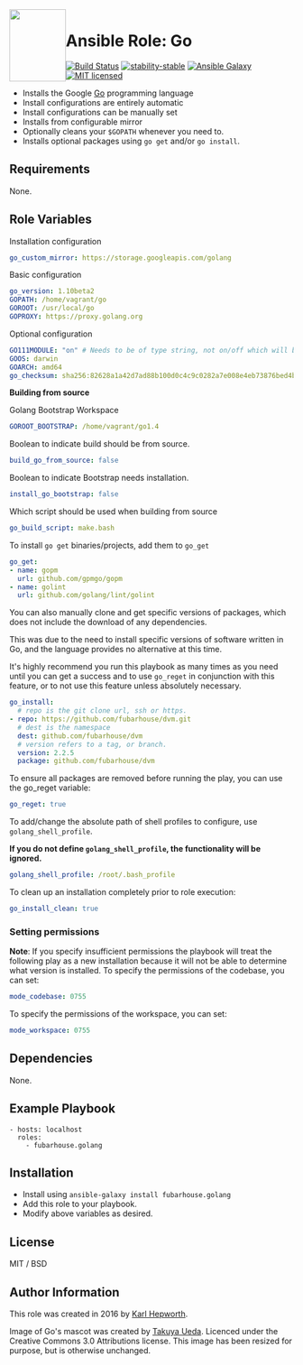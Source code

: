 <img style="float:left" alight="left" height="128px" width="100px" src="https://github.com/fubarhouse/ansible-role-golang/raw/master/gopher.png">

# Ansible Role: Go

[![Build Status](https://img.shields.io/travis/fubarhouse/ansible-role-golang/master.svg?style=for-the-badge)](https://travis-ci.org/fubarhouse/ansible-role-golang)
[![stability-stable](https://img.shields.io/badge/stability-stable-green.svg?style=for-the-badge)](https://github.com/orangemug/stability-badges)
[![Ansible Galaxy](https://img.shields.io/ansible/role/14309.svg?style=for-the-badge)](https://galaxy.ansible.com/fubarhouse/golang)
[![MIT licensed](https://img.shields.io/badge/license-MIT-blue.svg?style=for-the-badge)](https://raw.githubusercontent.com/fubarhouse/ansible-role-golang/master/LICENSE)

* Installs the Google [Go](https://golang.org/) programming language
* Install configurations are entirely automatic
* Install configurations can be manually set
* Installs from configurable mirror
* Optionally cleans your `$GOPATH` whenever you need to.
* Installs optional packages using `go get` and/or `go install`.

## Requirements

  None.

## Role Variables

Installation configuration
````yaml
go_custom_mirror: https://storage.googleapis.com/golang
````

Basic configuration
````yaml
go_version: 1.10beta2
GOPATH: /home/vagrant/go
GOROOT: /usr/local/go
GOPROXY: https://proxy.golang.org
````

Optional configuration
````yaml
GO111MODULE: "on" # Needs to be of type string, not on/off which will be handled as a boolean.
GOOS: darwin
GOARCH: amd64
go_checksum: sha256:82628a1a42d7ad88b100d0c4c9c0282a7e008e4eb73876bed4bd61ac4ee11b46
````

****Building from source****

Golang Bootstrap Workspace
````yaml
GOROOT_BOOTSTRAP: /home/vagrant/go1.4
````
Boolean to indicate build should be from source.
````yaml
build_go_from_source: false
````
Boolean to indicate Bootstrap needs installation.
````yaml
install_go_bootstrap: false
````
Which script should be used when building from source
````yaml
go_build_script: make.bash
````

To install `go get` binaries/projects, add them to `go_get`
````yaml
go_get:
- name: gopm
  url: github.com/gpmgo/gopm
- name: golint
  url: github.com/golang/lint/golint
````

You can also manually clone and get specific versions of packages, which does not include the download of any dependencies.

This was due to the need to install specific versions of software written in Go, and the language provides no alternative at this time.

It's highly recommend you run this playbook as many times as you need until you can get a success and to use `go_reget` in conjunction with this feature, or to not use this feature unless absolutely necessary. 
````yaml
go_install:
  # repo is the git clone url, ssh or https.
- repo: https://github.com/fubarhouse/dvm.git
  # dest is the namespace
  dest: github.com/fubarhouse/dvm
  # version refers to a tag, or branch.
  version: 2.2.5
  package: github.com/fubarhouse/dvm
````

To ensure all packages are removed before running the play, you can use the go_reget variable:
````yaml
go_reget: true
````

To add/change the absolute path of shell profiles to configure, use `golang_shell_profile`.

**If you do not define `golang_shell_profile`, the functionality will be ignored.**

````yaml
golang_shell_profile: /root/.bash_profile
````

To clean up an installation completely prior to role execution:
````yaml
go_install_clean: true
````
### Setting permissions
**Note**: If you specify insufficient permissions the playbook will treat the following play as a new installation because it will not be able to determine what version is installed. 
To specify the permissions of the codebase, you can set:
````yaml
mode_codebase: 0755
````
To specify the permissions of the workspace, you can set:
````yaml
mode_workspace: 0755
````

## Dependencies

None.

## Example Playbook

````
- hosts: localhost
  roles:
    - fubarhouse.golang
````

## Installation

* Install using `ansible-galaxy install fubarhouse.golang`
* Add this role to your playbook.
* Modify above variables as desired.

## License

MIT / BSD

## Author Information

This role was created in 2016 by [Karl Hepworth](https://twitter.com/fubarhouse).

Image of Go's mascot was created by [Takuya Ueda](https://twitter.com/tenntenn). Licenced under the Creative Commons 3.0 Attributions license. This image has been resized for purpose, but is otherwise unchanged.
